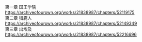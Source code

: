 第一章 国王学院 https://archiveofourown.org/works/21838987/chapters/52119175                                                                
第二章 猎鹿人 https://archiveofourown.org/works/21838987/chapters/52149349                                                               
第三章 出埃及 https://archiveofourown.org/works/21838987/chapters/52216696
